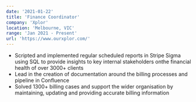 ```yaml
---
date: '2021-01-22'
title: 'Finance Coordinator'
company: 'Xplor'
location: 'Melbourne, VIC'
range: 'Jan 2021 - Present'
url: 'https://www.ourxplor.com/'
---
```


- Scripted and implemented regular scheduled reports in Stripe Sigma using SQL to provide insights to key internal stakeholders onthe financial health of over 3000+ clients
- Lead in the creation of documentation around the billing processes and pipeline in Confluence
- Solved 1300+ billing cases and support the wider organisation by maintaining, updating and providing accurate billing information
